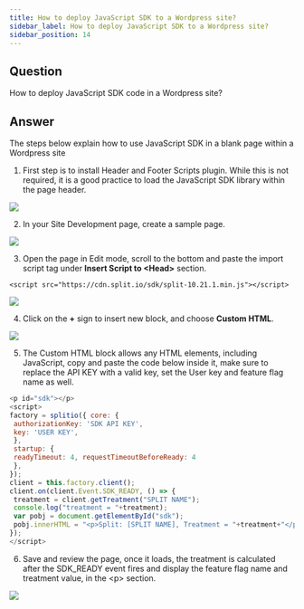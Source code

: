 ```yaml
---
title: How to deploy JavaScript SDK to a Wordpress site?
sidebar_label: How to deploy JavaScript SDK to a Wordpress site?
sidebar_position: 14
---
```


## Question

How to deploy JavaScript SDK code in a Wordpress site?

## Answer

The steps below explain how to use JavaScript SDK in a blank page within a Wordpress site

1. First step is to install Header and Footer Scripts plugin. While this is not required, it is a good practice to load the JavaScript SDK library within the page header.

![](https://help.split.io/hc/article_attachments/360060037831/Screen_Shot_2020-06-18_at_11.25.35_AM.png)

2. In your Site Development page, create a sample page.

![](https://help.split.io/hc/article_attachments/360060038051/Screen_Shot_2020-06-18_at_11.34.28_AM.png)

3. Open the page in Edit mode, scroll to the bottom and paste the import script tag under **Insert Script to \<Head\>** section.

```
<script src="https://cdn.split.io/sdk/split-10.21.1.min.js"></script>
```

![](https://help.split.io/hc/article_attachments/360060038491/Screen_Shot_2020-06-18_at_1.37.15_PM.png)

4. Click on the **+** sign to insert new block, and choose **Custom HTML**.

![](https://help.split.io/hc/article_attachments/360059871812/Screen_Shot_2020-06-18_at_11.54.52_AM.png)

5. The Custom HTML block allows any HTML elements, including JavaScript, copy and paste the code below inside it, make sure to replace the API KEY with a valid key, set the User key and feature flag name as well.

```javascript
<p id="sdk"></p>
<script>
factory = splitio({ core: {
 authorizationKey: 'SDK API KEY',
 key: 'USER KEY',
 },
 startup: {
 readyTimeout: 4, requestTimeoutBeforeReady: 4
 },
});
client = this.factory.client();
client.on(client.Event.SDK_READY, () => {
 treatment = client.getTreatment("SPLIT NAME");
 console.log("treatment = "+treatment);
 var pobj = document.getElementById("sdk");
 pobj.innerHTML = "<p>Split: [SPLIT NAME], Treatment = "+treatment+"</p>";
});
</script>
```

6. Save and review the page, once it loads, the treatment is calculated after the SDK_READY event fires and display the feature flag name and treatment value, in the \<p\> section.

![](https://help.split.io/hc/article_attachments/360060039131/Screen_Shot_2020-06-18_at_1.43.36_PM.png)